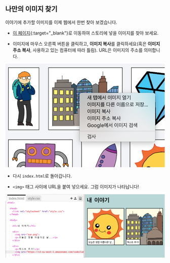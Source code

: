 ## 나만의 이미지 찾기

이야기에 추가할 이미지를 이제 웹에서 한번 찾아 보겠습니다.

+ [이 페이지](http://jumpto.cc/html-images){:target="_blank"}로 이동하여 스토리에 넣을 이미지를 찾아 보세요.

+ 이미지에 마우스 오른쪽 버튼을 클릭하고, **이미지 복사**를 클릭하세요(혹은 **이미지 주소 복사**, 사용하고 있는 컴퓨터에 따라 틀림). URL은 이미지의 주소를 의미합니다.

![스크린샷](images/story-url.png)

+ 다시 `index.html`로 돌아갑니다.

+ `<img>` 태그 사이에 URL을 붙여 넣으세요. 그럼 이미지가 나타납니다!

![스크린샷](images/story-image.png)